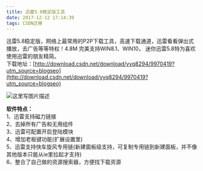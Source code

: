 ```yaml
---
title: 迅雷5.8稳定版工具
date: 2017-12-12 17:14:39
tags: CSDN迁移
---
```

  迅雷5.8稳定版，网络上最常用的P2P下载工具，高速下载通道，迅雷看看弹出式播放，去广告等等特权！4.8M 完美支持WIN8.1、WIN10， 迷你迅雷5.8特为喜欢使用迅雷的朋友精简。   
 下载地址：[http://download.csdn.net/download/yyq8294/9970419?utm_source=blogseo](http://download.csdn.net/download/yyq8294/9970419?utm_source=blogseo)

 ![这里写图片描述](https://img-blog.csdn.net/20171212171337102?watermark/2/text/aHR0cDovL2Jsb2cuY3Nkbi5uZXQvamlob25nMTAxMDIwMDY=/font/5a6L5L2T/fontsize/400/fill/I0JBQkFCMA==/dissolve/70/gravity/SouthEast)

 **软件特点：**   
 1、迅雷支持磁力链接   
 2、去掉所有广告和无用组件   
 3、迅雷可配置开启登陆模块   
 4、增加老板键功能(扩展设置里)   
 5、迅雷支持快车旋风专用链(新建面板级支持，可复制专用链到新建面板，并不像其他版本只能从ie里拉起才支持)   
 6、整合了自己做的资源搜索器，方便找下载资源

   
  